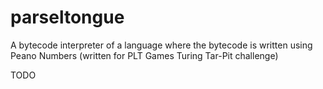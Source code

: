 parseltongue
============

A bytecode interpreter of a language where the bytecode is written using Peano Numbers (written for PLT Games Turing Tar-Pit challenge)

TODO